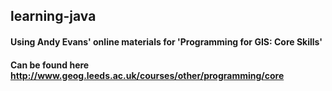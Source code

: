 ## learning-java
#### Using Andy Evans' online materials for 'Programming for GIS: Core Skills'
#### Can be found here http://www.geog.leeds.ac.uk/courses/other/programming/core
